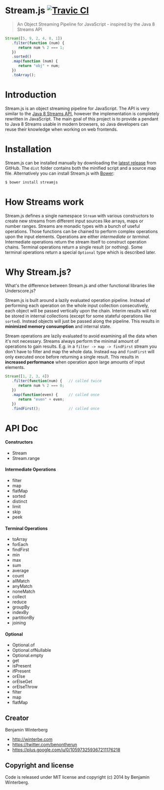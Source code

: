 Stream.js [![Travic CI](https://travis-ci.org/winterbe/streamjs.svg?branch=master)](https://travis-ci.org/winterbe/streamjs)
========================

> An Object Streaming Pipeline for JavaScript - inspired by the Java 8 Streams API

```javascript
Stream([5, 9, 2, 4, 8, 1])
   .filter(function (num) {
      return num % 2 === 1;
   })
   .sorted()
   .map(function (num) {
      return "obj" + num;
   })
   .toArray();
```

# Introduction

Stream.js is an object streaming pipeline for JavaScript. The API is very similar to the [Java 8 Streams API](http://winterbe.com/posts/2014/07/31/java8-stream-tutorial-examples/), however the implementation is completely rewritten in JavaScript. The main goal of this project is to provide a pendant to Java 8 Streams usable in modern browsers, so Java developers can reuse their knowledge when working on web frontends.

# Installation

Stream.js can be installed manually by downloading the [latest release](https://github.com/winterbe/streamjs/releases) from GitHub. The `dist` folder contains both the minified script and a source map file. Alternatively you can install Stream.js with [Bower](http://bower.io/):

```bash
$ bower install streamjs
```

# How Streams work

Stream.js defines a single namespace `Stream` with various constructors to create new streams from different input sources like arrays, maps or number ranges. Streams are monadic types with a bunch of useful operations. Those functions can be chained to perform complex operations upon the input elements. Operations are either *intermediate* or *terminal*. Intermediate operations return the stream itself to construct operation chains. Terminal operations return a single result (or nothing). Some terminal operations return a special `Optional` type which is described later.

# Why Stream.js?

What's the difference between Stream.js and other functional libraries like Underscore.js?

Stream.js is built around a lazily evaluated operation pipeline. Instead of performing each operation  on the whole input collection consecutively, each object will be passed vertically upon the chain. Interim results will not be stored in internal collections (except for some stateful operations like `sorted`). Instead objects will just be passed along the pipeline. This results in **minimized memory consumption** and internal state.

Stream operations are lazily evaluated to avoid examining all the data when it's not necessary. Streams always perform the minimal amount of operations to gain results. E.g. in a `filter -> map -> findFirst` stream you don't have to filter and map the whole data. Instead `map` and `findFirst` will only executed once before returning a single result. This results in **increased performance** when operation apon large amounts of input elements.

```js
Stream([1, 2, 3, 4])
   .filter(function(num) {   // called twice
      return num % 2 === 0;
   })
   .map(function(even) {     // called once
      return "even" + even;
   })
   .findFirst();             // called once
```

# API Doc

#### Constructors

- Stream
- Stream.range

#### Intermediate Operations

- filter
- map
- flatMap
- sorted
- distinct
- limit
- skip
- peek

#### Terminal Operations

- toArray
- forEach
- findFirst
- min
- max
- sum
- average
- count
- allMatch
- anyMatch
- noneMatch
- collect
- reduce
- groupBy
- indexBy
- partitionBy
- joining
 
#### Optional

- Optional.of
- Optional.ofNullable
- Optional.empty
- get
- isPresent
- ifPresent
- orElse
- orElseGet
- orElseThrow
- filter
- map
- flatMap

## Creator

Benjamin Winterberg

* http://winterbe.com
* https://twitter.com/benontherun
* https://plus.google.com/u/0/105973259367211176218


## Copyright and license

Code is released under MIT license and copyright (c) 2014 by Benjamin Winterberg.
